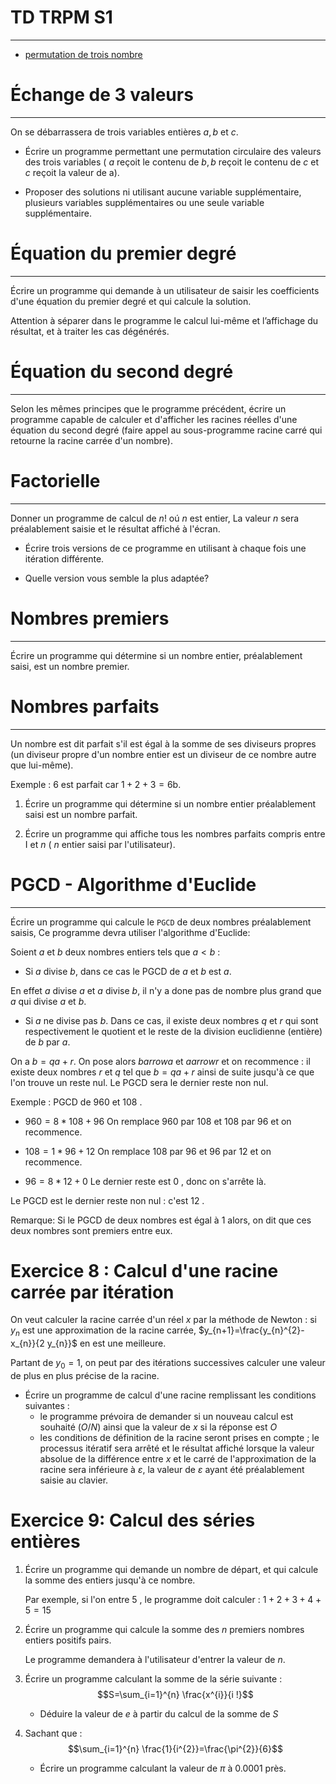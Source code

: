 # TD TRPM S1
---------------

- [permutation de trois nombre](./TD1-ex-1.md)


# Échange de 3 valeurs
----------------------

On se débarrassera de trois variables entières $a, b$ et $c$.

- Écrire un programme permettant une permutation circulaire des valeurs des trois variables ( $a$ reçoit le contenu de $b, b$ reçoit le contenu de $c$ et $c$ reçoit la valeur de a).

- Proposer des solutions ni utilisant aucune variable supplémentaire, plusieurs variables supplémentaires ou une seule variable supplémentaire.


# Équation du premier degré
---------------------------

Écrire un programme qui demande à un utilisateur de saisir les coefficients d'une équation du premier degré et qui calcule la solution.

Attention à séparer dans le programme le calcul lui-même et l’affichage du résultat, et à traiter les cas dégénérés.

# Équation du second degré
---------------------------

Selon les mêmes principes que le programme précédent, écrire un programme capable de calculer et d'afficher les racines réelles d'une équation du second degré (faire appel au sous-programme racine carré qui retourne la racine carrée d'un nombre).


# Factorielle
-------------

Donner un programme de calcul de $n!$ oú $n$ est entier, La valeur $n$ sera préalablement saisie et le résultat affiché à l'écran.

- Écrire trois versions de ce programme en utilisant à chaque fois une itération différente.

- Quelle version vous semble la plus adaptée?


# Nombres premiers
------------------

Écrire un programme qui détermine si un nombre entier, préalablement saisi, est un nombre premier.


# Nombres parfaits
------------------

Un nombre est dit parfait s'il est égal à la somme de ses diviseurs propres (un diviseur propre d'un nombre entier est un diviseur de ce nombre autre que lui-même).


Exemple : 6 est parfait car $1+2+3=6$b. 

1. Écrire un programme qui détermine si un nombre entier préalablement saisi est un nombre parfait.

2. Écrire un programme qui affiche tous les nombres parfaits compris entre I et $n$ ( $n$ entier saisi par l'utilisateur).

# PGCD - Algorithme d'Euclide
-----------------------------

Écrire un programme qui calcule le `PGCD` de deux nombres préalablement saisis, Ce programme devra utiliser l'algorithme d'Euclide:

Soient $a$ et $b$ deux nombres entiers tels que $a<b$ :

- Si $a$ divise $b$, dans ce cas le PGCD de $a$ et $b$ est $a$.

En effet $a$ divise $a$ et $a$ divise $b$, il n'y a done pas de nombre plus grand que $a$ qui divise $a$ et $b$.

- Si $a$ ne divise pas $b$. Dans ce cas, il existe deux nombres $q$ et $r$ qui sont respectivement le quotient et le reste de la division euclidienne (entière) de $b$ par $a$.

On a $b=q a+r$. On pose alors $b arrow a$ et $a arrow r$ et on recommence : il existe deux nombres $r$ et $q$ tel que $b=q a+r$ ainsi de suite jusqu'à ce que l'on trouve un reste nul.
Le PGCD sera le dernier reste non nul.

Exemple : PGCD de 960 et 108 .

-  $960=8 * 108+96$
On remplace 960 par 108 et 108 par 96 et on recommence.

-  $108=1 * 96+12$
On remplace 108 par 96 et 96 par 12 et on recommence.

-  $96=8 * 12+0$
Le dernier reste est 0 , donc on s'arrête là.

Le PGCD est le dernier reste non nul : c'est 12 .

Remarque: Si le PGCD de deux nombres est égal à 1 alors, on dit que ces deux nombres sont premiers entre eux.


# Exercice 8 : Calcul d'une racine carrée par itération
On veut calculer la racine carrée d'un réel $x$ par la méthode de Newton : si $y_{n}$ est une approximation de la racine carrée, $y_{n+1}=\frac{y_{n}^{2}-x_{n}}{2 y_{n}}$ en est une meilleure.

Partant de $y_{0}=1$, on peut par des itérations successives calculer une valeur de plus en plus précise de la racine.

- Écrire un programme de calcul d'une racine remplissant les conditions suivantes :
    - le programme prévoira de demander si un nouveau calcul est souhaité $(O / N)$ ainsi que la valeur de $x$ si la réponse est $O$
    - les conditions de définition de la racine seront prises en compte ; le processus itératif sera arrêté et le résultat affiché lorsque la valeur absolue de la différence entre $x$ et le carré de l'approximation de la racine sera inférieure à $\varepsilon$, la valeur de $\varepsilon$ ayant été préalablement saisie au clavier.


# Exercice 9: Calcul des séries entières
1. Écrire un programme qui demande un nombre de départ, et qui calcule la somme des entiers jusqu'à ce nombre.

    Par exemple, si l'on entre 5 , le programme doit calculer : $1+2+3+4+5=15$

2. Écrire un programme qui calcule la somme des $n$ premiers nombres entiers positifs pairs.

    Le programme demandera à l'utilisateur d'entrer la valeur de $n$.

3. Écrire un programme calculant la somme de la série suivante : 
$$S=\sum_{i=1}^{n} \frac{x^{i}}{i !}$$

    - Déduire la valeur de $e$ à partir du calcul de la somme de $S$

4. Sachant que : 
$$\sum_{i=1}^{n} \frac{1}{i^{2}}=\frac{\pi^{2}}{6}$$

    - Écrire un programme calculant la valeur de $\pi$ à $0.0001$ près.

